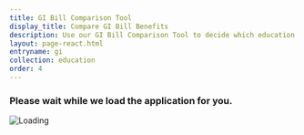 ```yaml
---
title: GI Bill Comparison Tool
display_title: Compare GI Bill Benefits
description: Use our GI Bill Comparison Tool to decide which education program and school is best for you. Find out what benefits you’ll get at your chosen school.
layout: page-react.html
entryname: gi
collection: education
order: 4
---
```

<div id="main">
  <div class="section">
    <div id="react-root">
      <div class="loading-message">
        <h3>Please wait while we load the application for you.</h3>
        <img src="/img/preloader-primary-darkest.gif" alt="Loading">
      </div>
    </div>
  </div>
</div>
